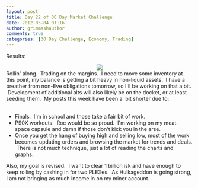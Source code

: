 ```yaml
---
layout: post
title: Day 22 of 30 Day Market Challenge
date: 2012-05-04 01:16
author: grimmashauthor
comments: true
categories: [30 Day Challenge, Economy, Trading]
---
```

Results:<br /><div style="clear: both; text-align: center;"><a href="http://grimmash.com/wp-content/uploads/2012/05/Day-221.png" style="margin-left: 1em; margin-right: 1em;"><img border="0" src="http://grimmash.com/wp-content/uploads/2012/05/Day-221.png" /></a></div>Rollin' along. &nbsp;Trading on the margins. &nbsp;I need to move some inventory at this point, my balance is getting a bit heavy in non-liquid assets. &nbsp;I have a breather from non-Eve obligations tomorrow, so I'll be working on that a bit. &nbsp;Development of additional alts will also likely be on the docket, or at least seeding them. &nbsp;My posts this week have been a &nbsp;bit shorter due to:<br /><br /><ul><li>Finals. &nbsp;I'm in school and those take a fair bit of work.</li><li>P90X workouts. &nbsp;Roc would be so proud. &nbsp;I'm working on my meat-space capsule and damn if those don't kick you in the arse.</li><li>Once you get the hang of buying high and selling low, most of the work becomes updating orders and browsing the market for trends and deals. &nbsp;There is not much technique, just a lot of reading the charts and graphs.</li></ul><div>Also, my goal is revised. &nbsp;I want to clear 1 billion isk and have enough to keep rolling by cashing in for two PLEXes. &nbsp;As Hulkageddon is going strong, I am not bringing as much income in on my miner account.</div>
